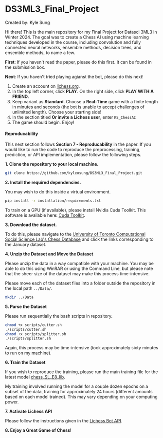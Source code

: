 # DS3ML3_Final_Project

Created by: Kyle Sung

Hi there! This is the main repository for my Final Project for Datasci 3ML3 in Winter 2024. The goal was to create a Chess AI using machine learning techniques developed in the course, including convolution and fully connected neural networks, ensemble methods, decision trees, and ensemble methods, to name a few.

**First**: If you haven't read the paper, please do this first. It can be found in the submission box.

**Next**: If you haven't tried playing agianst the bot, please do this next! 

1. Create an account on [lichess.org](https://lichess.org/).
2. In the top left corner, click **PLAY**. On the right side, click **PLAY WITH A FRIEND**.
3. Keep variant as **Standard**. Choose a **Real-Time** game with a finite length in minutes and seconds (the bot is unable to accept challenges of unlimited length). Choose your starting side!
4. In the section titled **Or invite a Lichess user**, enter `KS_ChessAI`
5. The game should begin. Enjoy!

#### Reproducability

This next section follows **Section 7 - Reproducability** in the paper. If you would like to run the code to reproduce the preprocessing, training, prediction, or API implementation, please follow the following steps.

**1. Clone the repository to your local machine.**

```bash
git clone https://github.com/kyleosung/DS3ML3_Final_Project.git
```

**2. Install the required dependencies.**

You may wish to do this inside a virtual environment.

```bash
pip install -r installation/requirements.txt
```

To train on a GPU (if available), please install Nvidia Cuda Toolkit. This software is available here: [Cuda Toolkit](https://developer.nvidia.com/cuda-toolkit).

**3.  Download the dataset.**

To do this, please navigate to the [University of Toronto Computational Social Science Lab's Chess Database](https://csslab.cs.toronto.edu/datasets/#monthly_chess_csv) and click the links corresponding to the January dataset.

**4. Unzip the Dataset and Move the Dataset**

Please unzip the data in a way compatible with your machine. You may be able to do this using WinRAR or using the Command Line, but please note that the sheer size of the dataset may make this process time-intensive.

Please move each of the dataset files into a folder outside the repository in the local path `../Data/`.

```bash
mkdir ../Data
```

**5. Parse the Dataset** 

Please run sequentially the bash scripts in repository.

```bash
chmod +x scripts/cutter.sh
./scripts/cutter.sh
chmod +x scripts/splitter.sh
./scripts/splitter.sh
```

Again, this process may be time-intensive (took approximately sixty minutes to run on my machine).

**6. Train the Dataset**

If you wish to reproduce the training, please run the main training file for the latest model [chess_SL_E8_lib](https://github.com/kyleosung/DS3ML3_Final_Project/blob/main/chess_SL_E8_lib.py).

My training involved running the model for a couple dozen epochs on a subset of the data, training for approximately 24 hours (different amounts based on each model trained). This may vary depending on your computing power.

**7. Activate Lichess API**

Please follow the instructions given in the [Lichess Bot API](https://github.com/lichess-bot-devs/lichess-bot).


**8. Enjoy a Great Game of Chess!**

